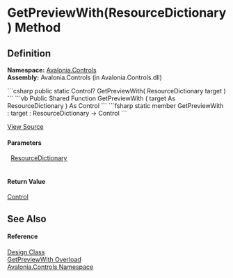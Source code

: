 # GetPreviewWith(ResourceDictionary) Method




## Definition
**Namespace:** <a href="N_Avalonia_Controls">Avalonia.Controls</a>  
**Assembly:** Avalonia.Controls (in Avalonia.Controls.dll)

<Tabs groupId="api-code-preview">
<TabItem value="csharp" label="C#">
```csharp
public static Control? GetPreviewWith(
	ResourceDictionary target
)
```
</TabItem>
<TabItem value="vb" label="VB">
```vb
Public Shared Function GetPreviewWith ( 
	target As ResourceDictionary
) As Control
```
</TabItem>
<TabItem value="fsharp" label="F#">
```fsharp
static member GetPreviewWith : 
        target : ResourceDictionary -> Control 
```
</TabItem>
</Tabs>



<a href="https://github.com/AvaloniaUI/Avalonia/tree/master/src/Avalonia.Controls/Design.cs#L74" title="View the source code">View Source</a>



#### Parameters
<dl><dt>  <a href="T_Avalonia_Controls_ResourceDictionary">ResourceDictionary</a></dt><dd> </dd></dl>

#### Return Value
<a href="T_Avalonia_Controls_Control">Control</a>

## See Also


#### Reference
<a href="T_Avalonia_Controls_Design">Design Class</a>  
<a href="Overload_Avalonia_Controls_Design_GetPreviewWith">GetPreviewWith Overload</a>  
<a href="N_Avalonia_Controls">Avalonia.Controls Namespace</a>  

